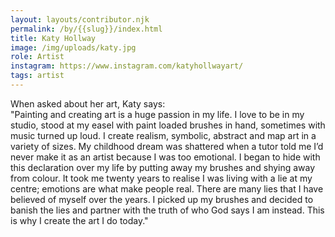 ```yaml
---
layout: layouts/contributor.njk
permalink: /by/{{slug}}/index.html
title: Katy Hollway
image: /img/uploads/katy.jpg
role: Artist
instagram: https://www.instagram.com/katyhollwayart/
tags: artist
---
```

When asked about her art, Katy says:\
"Painting and creating art is a huge passion in my life. I love to be in my studio, stood at my easel with paint loaded brushes in hand, sometimes with music turned up loud.
I create realism, symbolic, abstract and map art in a variety of sizes.
My childhood dream was shattered when a tutor told me I’d never make it as an artist because I was too emotional. I began to hide with this declaration over my life by putting away my brushes and shying away from colour. It took me twenty years to realise I was living with a lie at my centre; emotions are what make people real. There are many lies that I have believed of myself over the years. I picked up my brushes and decided to banish the lies and partner with the truth of who God says I am instead. This is why I create the art I do today."